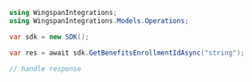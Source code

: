 <!-- Start SDK Example Usage -->
```csharp
using WingspanIntegrations;
using WingspanIntegrations.Models.Operations;

var sdk = new SDK();

var res = await sdk.GetBenefitsEnrollmentIdAsync("string");

// handle response
```
<!-- End SDK Example Usage -->